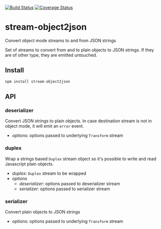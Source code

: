 [![Build Status](https://travis-ci.org/Takeafile/stream-object2json.svg?branch=master)](https://travis-ci.org/Takeafile/stream-object2json)
[![Coverage Status](https://coveralls.io/repos/github/Takeafile/stream-object2json/badge.svg?branch=master)](https://coveralls.io/github/Takeafile/stream-object2json?branch=master)

# stream-object2json

Convert object mode streams to and from JSON strings

Set of streams to convert from and to plain objects to JSON strings. If they are
of other type, they are emitted untouched.

## Install

```sh
npm install stream-object2json
```

## API

### deserializer

Convert JSON strings to plain objects. In case destination stream is not in
object mode, it will emit an `error` event.

- *options*: options passed to underlying `Transform` stream

### duplex

Wrap a strings based `Duplex` stream object so it's possible to write and read
Javascript plain objects.

- *duplex*: `Duplex` stream to be wrapped
- *options*
  - *deserializer*: options passed to deserializer stream
  - *serializer*: options passed to serializer stream

### serializer

Convert plain objects to JSON strings

- *options*: options passed to underlying `Transform` stream
